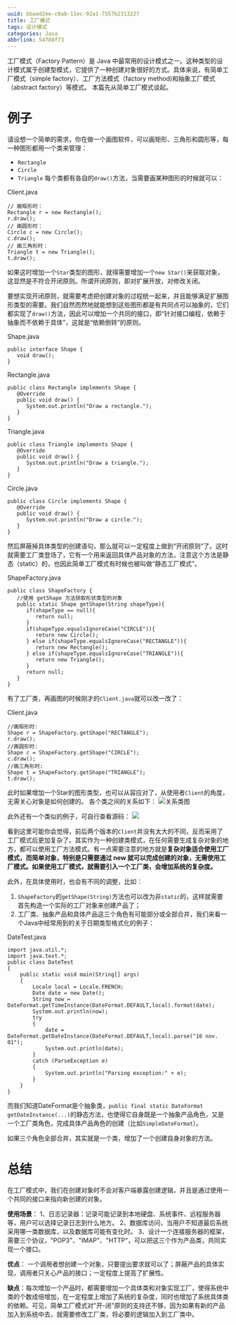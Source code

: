 ```yaml
---
uuid: bbaed2ee-c0ab-11ec-92a1-7557b2313227
title: 工厂模式
tags: 设计模式
categories: Java
abbrlink: 54788f73
---
```



工厂模式（Factory Pattern）是 Java 中最常用的设计模式之一。这种类型的设计模式属于创建型模式，它提供了一种创建对象很好的方式。具体来说，有简单工厂模式（simple factory）、工厂方法模式（factory method)和抽象工厂模式（abstract factory）等模式。 本篇先从简单工厂模式谈起。

# 例子

请设想一个简单的需求，你在做一个画图软件，可以画矩形、三角形和圆形等，每一种图形都用一个类来管理：

- `Rectangle`
- `Circle`
- `Triangle` 每个类都有各自的`draw()`方法，当需要画某种图形的时候就可以：

Client.java

```
// 画矩形时：
Rectangle r = new Rectangle();
r.draw();
// 画圆形时：
Circle c = new Circle();
c.draw();
// 画三角形时：
Triangle t = new Triangle();
t.draw();
```

如果这时增加一个`Star`类型的图形，就得需要增加一个`new Star()`来获取对象，这显然是不符合开闭原则。所谓开闭原则，即对扩展开放，对修改关闭。

要想实现开闭原则，就需要考虑把创建对象的过程统一起来，并且能够满足扩展图形类型的需要。我们自然而然地就能想到这些图形都是有共同点可以抽象的，它们都实现了`draw()`方法，因此可以增加一个共同的接口，即“针对接口编程，依赖于抽象而不依赖于具体”，这就是“依赖倒转”的原则。

Shape.java

```
public interface Shape {
   void draw();
}
```

Rectangle.java

```
public class Rectangle implements Shape {
   @Override
   public void draw() {
      System.out.println("Draw a rectangle.");
   }
}
```

Triangle.java

```
public class Triangle implements Shape {
   @Override
   public void draw() {
      System.out.println("Draw a triangle.");
   }
}
```

Circle.java

```
public class Circle implements Shape {
   @Override
   public void draw() {
      System.out.println("Draw a circle.");
   }
}
```

然后屏蔽掉具体类型的创建语句，那么就可以一定程度上做到“开闭原则”了。这时就需要工厂类登场了，它有一个用来返回具体产品对象的方法，注意这个方法是静态（static）的，也因此简单工厂模式有时候也被叫做“静态工厂模式”。

ShapeFactory.java

```
public class ShapeFactory {
   //使用 getShape 方法获取形状类型的对象
   public static Shape getShape(String shapeType){
      if(shapeType == null){
         return null;
      }        
      if(shapeType.equalsIgnoreCase("CIRCLE")){
         return new Circle();
      } else if(shapeType.equalsIgnoreCase("RECTANGLE")){
         return new Rectangle();
      } else if(shapeType.equalsIgnoreCase("TRIANGLE")){
         return new Triangle();
      }
      return null;
   }
}
```

有了工厂类，再画图的时候刚才的`Client.java`就可以改一改了：

Client.java

```
//画矩形时:
Shape r = ShapeFactory.getShape("RECTANGLE");
r.draw();
//画圆形时:
Shape c = ShapeFactory.getShape("CIRCLE");
c.draw();
//画三角形时:
Shape t = ShapeFactory.getShape("TRIANGLE");
t.draw();
```

此时如果增加一个Star的图形类型，也可以从容应对了，从使用者`Client`的角度，无需关心对象是如何创建的。 各个类之间的关系如下：
![关系类图](https://raw.githubusercontent.com/xzyup/image/master/202203191517555.png)

此外还有一个类似的例子，可自行查看源码：
![](https://raw.githubusercontent.com/xzyup/image/master/202203191518463.png)

看到这里可能你会觉得，前后两个版本的`Client`并没有太大的不同，反而采用了工厂模式后更加复杂了。其实作为一种创建类模式，在任何需要生成复杂对象的地方，都可以使用工厂方法模式。有一点需要注意的地方就是**复杂对象适合使用工厂模式，而简单对象，特别是只需要通过 new 就可以完成创建的对象，无需使用工厂模式。如果使用工厂模式，就需要引入一个工厂类，会增加系统的复杂度。**

此外，在具体使用时，也会有不同的调整，比如：

1. `ShapeFactory`的`getShape(String)`方法也可以改为非`static`的，这样就需要首先构造一个实际的工厂对象来创建产品了；
2. 工厂类、抽象产品和具体产品这三个角色有可能部分或全部合并，我们来看一个Java中经常用到的关于日期类型格式化的例子：

DateTest.java

```
import java.util.*;  
import java.text.*;  
public class DateTest  
{  
    public static void main(String[] args)  
    {  
        Locale local = Locale.FRENCH;  
        Date date = new Date();  
        String now = DateFormat.getTimeInstance(DateFormat.DEFAULT,local).format(date);  
        System.out.println(now);  
        try  
        {  
            date = DateFormat.getDateInstance(DateFormat.DEFAULT,local).parse("16 nov. 01");  
            System.out.println(date);  
        }  
        catch (ParseException e)  
        {  
            System.out.println("Parsing exception:" + e);  
        }  
    }  
}  
```

而我们知道DateFormat是个抽象类，`public final static DateFormat getDateInstance(...)`的静态方法，也使得它自身既是一个抽象产品角色，又是一个工厂类角色，完成具体产品角色的创建（比如`SimpleDateFormat`）。

如果三个角色全部合并，其实就是一个类，增加了一个创建自身对象的方法。

# 总结

在工厂模式中，我们在创建对象时不会对客户端暴露创建逻辑，并且是通过使用一个共同的接口来指向新创建的对象。

**使用场景**： 1、日志记录器：记录可能记录到本地硬盘、系统事件、远程服务器等，用户可以选择记录日志到什么地方。 2、数据库访问，当用户不知道最后系统采用哪一类数据库，以及数据库可能有变化时。 3、设计一个连接服务器的框架，需要三个协议，"POP3"、"IMAP"、"HTTP"，可以把这三个作为产品类，共同实现一个接口。

**优点**： 一个调用者想创建一个对象，只要提出要求就可以了；屏蔽产品的具体实现，调用者只关心产品的接口；一定程度上提高了扩展性。

**缺点**：每次增加一个产品时，都需要增加一个具体类和对象实现工厂，使得系统中类的个数成倍增加，在一定程度上增加了系统的复杂度，同时也增加了系统具体类的依赖。可见，简单工厂模式对"开-闭"原则的支持还不够，因为如果有新的产品加入到系统中去，就需要修改工厂类，将必要的逻辑加入到工厂类中。
